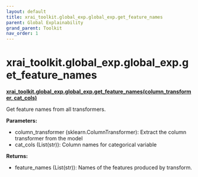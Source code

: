```yaml
---
layout: default
title: xrai_toolkit.global_exp.global_exp.get_feature_names
parent: Global Explainability
grand_parent: Toolkit
nav_order: 1
---
```


# xrai_toolkit.global_exp.global_exp.get_feature_names
**[xrai_toolkit.global_exp.global_exp.get_feature_names(column_transformer, cat_cols)](https://github.com/gaberamolete/xrai_toolkit/blob/main/global_exp/global_exp.py)**


Get feature names from all transformers.


**Parameters:**
- column_transformer (sklearn.ColumnTransformer): Extract the column transformer from the model
- cat_cols (List(str)): Column names for categorical variable

**Returns:**
- feature_names (List(str)): Names of the features produced by transform.

